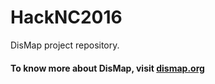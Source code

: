 # HackNC2016
DisMap project repository. 
#### To know more about DisMap, visit [dismap.org](http://www.dismap.org/)
